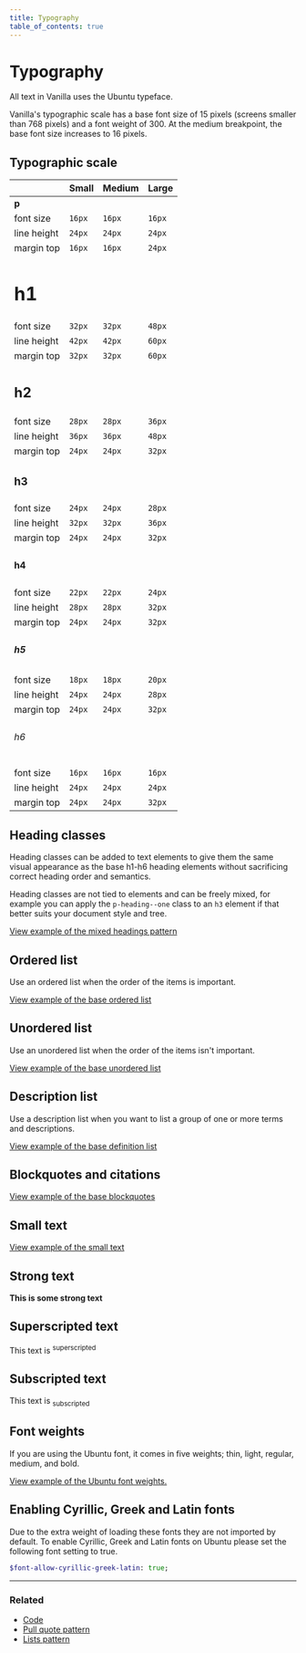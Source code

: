 ```yaml
---
title: Typography
table_of_contents: true
---
```


# Typography

All text in Vanilla uses the Ubuntu typeface.

Vanilla's typographic scale has a base font size of 15 pixels (screens smaller than 768 pixels)
and a font weight of 300.  At the medium breakpoint, the base font size increases to 16
pixels.

## Typographic scale

|               | Small  | Medium | Large  |
| ------------- | -----  | ------ | -----  |
| **p**         |        |        |        |
| font size     | `16px` | `16px` | `16px` |
| line height   | `24px` | `24px` | `24px` |
| margin top    | `16px` | `16px` | `24px` |
| <h1>h1</h1>   |        |        |        |
| font size     | `32px` | `32px` | `48px` |
| line height   | `42px` | `42px` | `60px` |
| margin top    | `32px` | `32px` | `60px` |
| <h2>h2</h2>   |        |        |        |
| font size     | `28px` | `28px` | `36px` |
| line height   | `36px` | `36px` | `48px` |
| margin top    | `24px` | `24px` | `32px` |
| <h3>h3</h3>   |        |        |        |
| font size     | `24px` | `24px` | `28px` |
| line height   | `32px` | `32px` | `36px` |
| margin top    | `24px` | `24px` | `32px` |
| <h4>h4</h4>   |        |        |        |
| font size     | `22px` | `22px` | `24px` |
| line height   | `28px` | `28px` | `32px` |
| margin top    | `24px` | `24px` | `32px` |
| <h5>h5</h5>   |        |        |        |
| font size     | `18px` | `18px` | `20px` |
| line height   | `24px` | `24px` | `28px` |
| margin top    | `24px` | `24px` | `32px` |
| <h6>h6</h6>   |        |        |        |
| font size     | `16px` | `16px` | `16px` |
| line height   | `24px` | `24px` | `24px` |
| margin top    | `24px` | `24px` | `32px` |

## Heading classes

Heading classes can be added to text elements to give them the same visual
appearance as the base h1-h6 heading elements without sacrificing correct
heading order and semantics.

Heading classes are not tied to elements and can be freely mixed, for example
you can apply the `p-heading--one` class to an `h3` element if that better
suits your document style and tree.

<a href="https://vanilla-framework.github.io/vanilla-framework/examples/patterns/headings/mixed/"
    class="js-example">
    View example of the mixed headings pattern
</a>

## Ordered list

Use an ordered list when the order of the items is important.

<a href="https://vanilla-framework.github.io/vanilla-framework/examples/base/lists/ordered-list/"
    class="js-example">
    View example of the base ordered list
</a>

## Unordered list

Use an unordered list when the order of the items isn't important.

<a href="https://vanilla-framework.github.io/vanilla-framework/examples/base/lists/unordered-list/"
    class="js-example">
    View example of the base unordered list
</a>

## Description list

Use a description list when you want to list a group of one or more terms and
descriptions.

<a href="https://vanilla-framework.github.io/vanilla-framework/examples/base/lists/definition-list/"
    class="js-example">
    View example of the base definition list
</a>

## Blockquotes and citations

<a href="https://vanilla-framework.github.io/vanilla-framework/examples/base/blockquotes/"
    class="js-example">
    View example of the base blockquotes
</a>

## Small text

<a href="https://vanilla-framework.github.io/vanilla-framework/examples/base/small/"
    class="js-example">
    View example of the small text
</a>

## Strong text

<strong>This is some strong text</strong>

## Superscripted text

<p>This text is <sup>superscripted</sup></p>

## Subscripted text

<p>This text is <sub>subscripted</sub></p>

## Font weights

If you are using the Ubuntu font, it comes in five weights; thin, light, regular, medium, and bold.

<a href="https://vanilla-framework.github.io/vanilla-framework/examples/base/font-weights/"
    class="js-example">
    View example of the Ubuntu font weights.
</a>

## Enabling Cyrillic, Greek and Latin fonts

Due to the extra weight of loading these fonts they are not imported by
default. To enable Cyrillic, Greek and Latin fonts on Ubuntu please set the
following font setting to true.

``` sass
$font-allow-cyrillic-greek-latin: true;
```

<hr />

### Related

* [Code](/en/base/code)
* [Pull quote pattern](/en/patterns/pull-quote)
* [Lists pattern](/en/patterns/lists)
